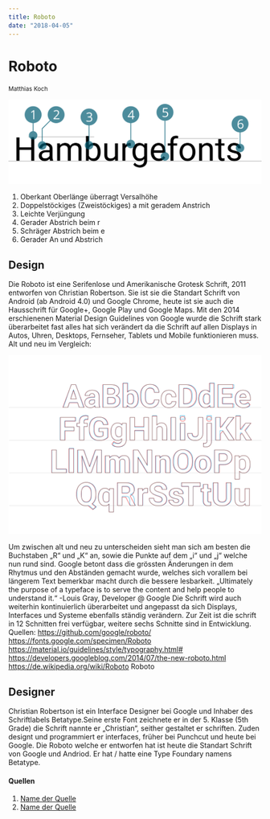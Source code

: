 ```yaml
---
title: Roboto
date: "2018-04-05"
---
```


# Roboto
<small>Matthias Koch</small>

<div class="col1to12">

![Roboto](./Roboto.svg)

</div>

1. Oberkant Oberlänge überragt Versalhöhe
2. Doppelstöckiges (Zweistöckiges) a mit geradem Anstrich
3. Leichte Verjüngung
4. Gerader Abstrich beim r
5. Schräger Abstrich beim e
6. Gerader An und Abstrich


## Design
Die Roboto ist eine Serifenlose und Amerikanische Grotesk Schrift, 2011
entworfen von Christian Robertson.
Sie ist sie die Standart Schrift von Android (ab Android 4.0) und Google
Chrome, heute ist sie auch die Hausschrift für Google+, Google Play und
Google Maps.
Mit den 2014 erschienenen Material Design Guidelines von Google wurde
die Schrift stark überarbeitet fast alles hat sich verändert da die Schrift
auf allen Displays in Autos, Uhren, Desktops, Fernseher, Tablets und Mobile
funktionieren muss.
Alt und neu im Vergleich:

<div class="col1to12">

![Roboto](./the_new_roboto2.png)

</div>

Um zwischen alt und neu zu unterscheiden sieht man sich am besten die
Buchstaben „R“ und „K“ an, sowie die Punkte auf dem „i“ und „j“ welche
nun rund sind.
Google betont dass die grössten Änderungen in dem Rhytmus und den
Abständen gemacht wurde, welches sich vorallem bei längerem Text bemerkbar
macht durch die bessere lesbarkeit.
„Ultimately the purpose of a typeface is to serve the content and help
people to understand it.“
-Louis Gray, Developer @ Google
Die Schrift wird auch weiterhin kontinuierlich überarbeitet und angepasst
da sich Displays, Interfaces und Systeme ebenfalls ständig verändern.
Zur Zeit ist die schrift in 12 Schnitten frei verfügbar, weitere sechs Schnitte
sind in Entwicklung.
Quellen:
https://github.com/google/roboto/
https://fonts.google.com/specimen/Roboto
https://material.io/guidelines/style/typography.html#
https://developers.googleblog.com/2014/07/the-new-roboto.html
https://de.wikipedia.org/wiki/Roboto
Roboto

## Designer
Christian Robertson ist ein Interface Designer bei Google und Inhaber des Schriftlabels Betatype.Seine erste Font zeichnete er in der 5. Klasse (5th Grade) die Schrift nannte er „Christian“, seither gestaltet er schriften. Zuden designt und programmiert er interfaces, früher bei Punchcut und heute bei Google. Die Roboto welche er entworfen hat ist heute die Standart Schrift von Google und Andriod. Er hat / hatte eine Type Foundary namens Betatype.

#### Quellen
1. [Name der Quelle](http://...)
2. [Name der Quelle](http://...)
